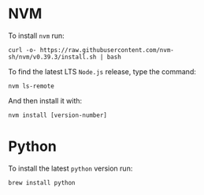 # NVM
To install `nvm` run:
```
curl -o- https://raw.githubusercontent.com/nvm-sh/nvm/v0.39.3/install.sh | bash
```
To find the latest LTS `Node.js` release, type the command:
```
nvm ls-remote
```
And then install it with:
```
nvm install [version-number]
```

# Python
To install the latest `python` version run:
```
brew install python
```
